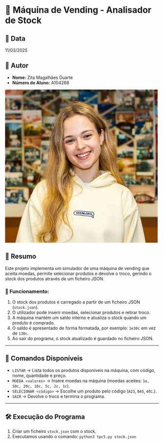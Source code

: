 # 🏪 Máquina de Vending - Analisador de Stock

## 📅 Data
11/03/2025

## 👤 Autor
- **Nome:** Zita Magalhães Duarte
- **Número de Aluno:** A104268

![Zita Duarte](../zitaduarte.jpeg)

## 📖 Resumo
Este projeto implementa um simulador de uma máquina de vending que aceita moedas, permite selecionar produtos e devolve o troco, gerindo o stock dos produtos através de um ficheiro JSON.

### 🔹 Funcionamento:
1. O stock dos produtos é carregado a partir de um ficheiro JSON (`stock.json`).
2. O utilizador pode inserir moedas, selecionar produtos e retirar troco.
3. A máquina mantém um saldo interno e atualiza o stock quando um produto é comprado.
4. O saldo é apresentado de forma formatada, por exemplo: `1e30c` em vez de `130c`.
5. Ao sair do programa, o stock atualizado é guardado no ficheiro JSON.

---

## 🔧 Comandos Disponíveis

- `LISTAR` → Lista todos os produtos disponíveis na máquina, com código, nome, quantidade e preço.
- `MOEDA <valores>` → Insere moedas na máquina (moedas aceites: `1e, 50c, 20c, 10c, 5c, 2c, 1c`).
- `SELECIONAR <código>` → Escolhe um produto pelo código (`A23`, `B45`, etc.).
- `SAIR` → Devolve o troco e termina o programa.

---

## 🛠️ Execução do Programa

1. Criar um ficheiro `stock.json` com o stock.
2. Executamos usando o comando:
`python3 tpc5.py stock.json`




